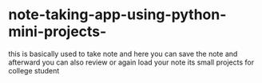 # note-taking-app-using-python-mini-projects-
this is basically used to take note and here you can save the note and afterward you can also review or again load your note its small  projects for college student 
